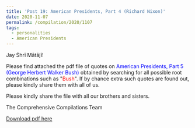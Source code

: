 ```yaml
---
title: 'Post 19: American Presidents, Part 4 (Richard Nixon)'
date: 2020-11-07
permalink: /compilation/2020/1107
tags:
  - personalities
  - American Presidents
---
```

Jay Śhrī Mātājī!

Please find attached the pdf file of quotes on <font color="blue">American Presidents, Part 5 (George Herbert Walker Bush)</font> obtained by searching for all possible root combinations such as "<font color="red">Bush</font>". If by chance extra such quotes are found out, please kindly share them with all of us.<br>

Please kindly share the file with all our brothers and sisters.  

The Comprehensive Compilations Team

[Download pdf here](http://seven-teams.github.io/files/American_Presidents_Part_5_George_Herbert_Walker_Bush)
